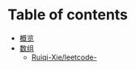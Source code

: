 # Table of contents

* [概览](README.md)
* [数组](shu-zu/README.md)
  * [Ruiqi-Xie/leetcode-](shu-zu/liang-shu-zhi-he.md)

